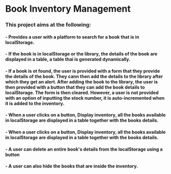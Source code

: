 # Book Inventory Management

### This project aims at the following:

#### - Provides a user with a platform to search for a book that is in localStorage.

#### - If the book is in localStorage or the library, the details of the book are displayed in a table, a table thai is generated dynamically.

#### - If a book is ot found, the user is provided with a form that they provide the details of the book. They cann then add the details to the library after which they get an alert. After adding the book to the library, the user is then provided with a button that they can add the book details to localStorage. The form is then cleared. However, a user is not provided with an option of inputting the stock number, it is auto-incremented when it is added to the inventory.

#### - When a user clicks on a button, Display inventory, all the books available in localStorage  are displayed in a table together with the books details.

#### - When a user clicks on a button, Display inventory, all the books available in localStorage  are displayed in a table together with the books details.

#### - A user can delete an entire book's details from the localStorage using a button

#### - A user can also hide the books that are inside the inventory.
